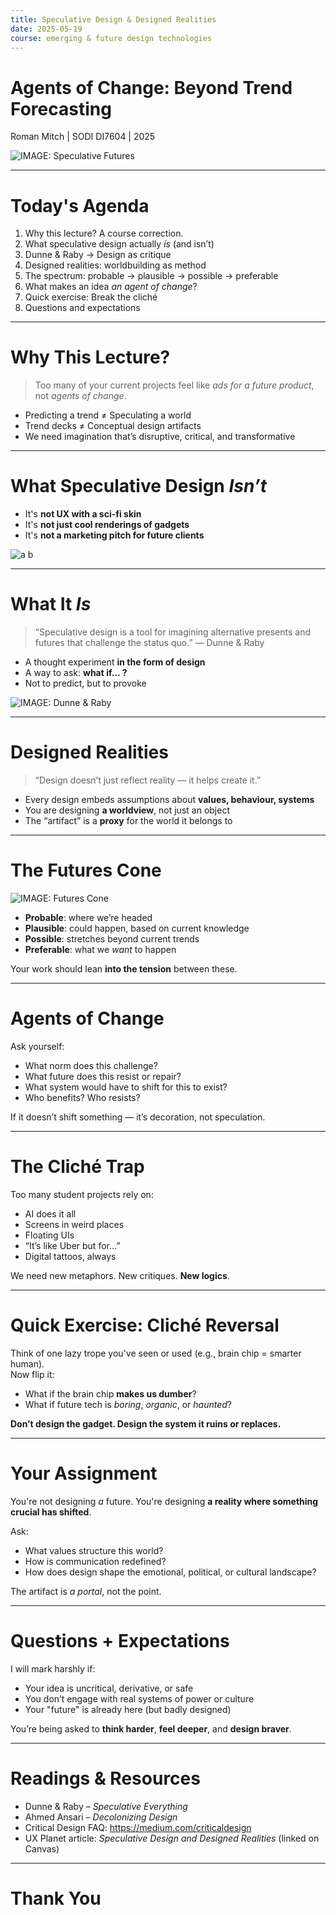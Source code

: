 ```yaml
---
title: Speculative Design & Designed Realities
date: 2025-05-19  
course: emerging & future design technologies  
---
```


# Agents of Change: Beyond Trend Forecasting
Roman Mitch | SODI DI7604 | 2025

![IMAGE: Speculative Futures](https://d2w9rnfcy7mm78.cloudfront.net/36789053/original_17fbfa5d51f4a8bb6246c22d748885f9.webp?1747614289?bc=0)

---
# Today's Agenda

1. Why this lecture? A course correction.
2. What speculative design actually *is* (and isn’t)
3. Dunne & Raby → Design as critique
4. Designed realities: worldbuilding as method
5. The spectrum: probable → plausible → possible → preferable
6. What makes an idea *an agent of change*?
7. Quick exercise: Break the cliché
8. Questions and expectations

---
# Why This Lecture?

> Too many of your current projects feel like *ads for a future product*, not *agents of change*.

- Predicting a trend ≠ Speculating a world
- Trend decks ≠ Conceptual design artifacts
- We need imagination that’s disruptive, critical, and transformative

---
# What Speculative Design *Isn’t*

- It's **not UX with a sci-fi skin**  
- It's **not just cool renderings of gadgets**
- It's **not a marketing pitch for future clients**

![a b](https://d2w9rnfcy7mm78.cloudfront.net/36789070/original_877023160b0a959578bb68e845d12ed9.webp?1747614365?bc=0)

---
# What It *Is*

> “Speculative design is a tool for imagining alternative presents and futures that challenge the status quo.” — Dunne & Raby

- A thought experiment **in the form of design**
- A way to ask: **what if... ?**
- Not to predict, but to provoke

![IMAGE: Dunne & Raby](https://d2w9rnfcy7mm78.cloudfront.net/36789171/original_9bdf0bfa5bc92234bb3577d6c8b44673.webp?1747614729?bc=0)

---
# Designed Realities

> “Design doesn’t just reflect reality — it helps create it.”

- Every design embeds assumptions about **values, behaviour, systems**
- You are designing **a worldview**, not just an object
- The “artifact” is a **proxy** for the world it belongs to

---
# The Futures Cone

![IMAGE: Futures Cone](https://media.discordapp.net/attachments/799679964108693574/1058165026618351728/image.png)

- **Probable**: where we’re headed
- **Plausible**: could happen, based on current knowledge
- **Possible**: stretches beyond current trends
- **Preferable**: what we *want* to happen

Your work should lean **into the tension** between these.

---
# Agents of Change

Ask yourself:
- What norm does this challenge?
- What future does this resist or repair?
- What system would have to shift for this to exist?
- Who benefits? Who resists?

If it doesn’t shift something — it’s decoration, not speculation.

---
# The Cliché Trap

Too many student projects rely on:
- AI does it all
- Screens in weird places
- Floating UIs
- “It’s like Uber but for…”
- Digital tattoos, always

We need new metaphors. New critiques. **New logics**.

---
# Quick Exercise: Cliché Reversal

Think of one lazy trope you've seen or used (e.g., brain chip = smarter human).  
Now flip it:
- What if the brain chip **makes us dumber**?
- What if future tech is *boring*, *organic*, or *haunted*?

**Don’t design the gadget. Design the system it ruins or replaces.**

---
# Your Assignment

You're not designing *a* future.
You're designing **a reality where something crucial has shifted**.

Ask:
- What values structure this world?
- How is communication redefined?
- How does design shape the emotional, political, or cultural landscape?

The artifact is *a portal*, not the point.

---
# Questions + Expectations

I will mark harshly if:
- Your idea is uncritical, derivative, or safe
- You don’t engage with real systems of power or culture
- Your "future" is already here (but badly designed)

You’re being asked to **think harder**, **feel deeper**, and **design braver**.

---

# Readings & Resources

- Dunne & Raby – *Speculative Everything*
- Ahmed Ansari – *Decolonizing Design*
- Critical Design FAQ: https://medium.com/criticaldesign
- UX Planet article: *Speculative Design and Designed Realities* (linked on Canvas)

---

# Thank You
